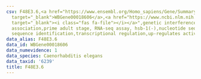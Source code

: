 ```yaml
---
csv: F48E3.6,<a href="https://www.ensembl.org/Homo_sapiens/Gene/Summary?db=core;g=WBGene00018606"
  target="_blank">WBGene00018606</a>,<a href="https://www.ncbi.nlm.nih.gov/pubmed/30894454"
  target="_blank"><i class="fas fa-file"></i></a>",genetic interference,functional
  association,prime adult stage, RNA-seq assay, hsb-1(-),nucleotide sequence identification,nucleotide
  sequence identification,transcriptional regulation,up-regulates activity
data_alias: F48E3.6
data_id: WBGene00018606
data_numevidence: 1
data_species: Caenorhabditis elegans
data_taxid: '6239'
title: F48E3.6
---
```

